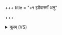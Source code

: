 +++
title = "०१ इडैवास्माँ अनु"

+++
<details><summary>मूलम् (VS)</summary>

इडै॒वास्माँ अनु॑ वस्तां व्र॒तेन॒ यस्याः॑ प॒दे पु॒नते॑ देव॒यन्तः॑। घृ॒तप॑दी॒ शक्व॑री॒ सोम॑पृ॒ष्ठोप॑ य॒ज्ञम॑स्थित वैश्वदे॒वी ॥
</details>
